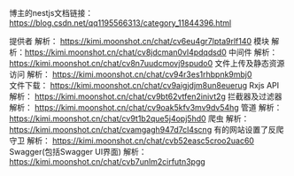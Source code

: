 博主的nestjs文档链接： https://blog.csdn.net/qq1195566313/category_11844396.html

提供者 解析： https://kimi.moonshot.cn/chat/cv6eu4gr7lpta9rlf140
模块  解析：https://kimi.moonshot.cn/chat/cv8jdcman0vl4pdqdsd0
中间件 解析： https://kimi.moonshot.cn/chat/cv8n7uudcmovj9spudo0
文件上传及静态资源访问 解析： https://kimi.moonshot.cn/chat/cv94r3es1rhbpnk9mbj0  
文件下载： https://kimi.moonshot.cn/chat/cv9aigjdjm8un8euerug
Rxjs API 解析： https://kimi.moonshot.cn/chat/cv9bt62vtfen2inivt2g
拦截器及过滤器 解析： https://kimi.moonshot.cn/chat/cv9oak5kfv3mv9dv54hg
管道 解析： https://kimi.moonshot.cn/chat/cv9t1b2que5j4opj5hd0
爬虫 解析： https://kimi.moonshot.cn/chat/cvamgagh947d7cl4scng  有的网站设置了反爬
守卫 解析： https://kimi.moonshot.cn/chat/cvb52easc5croo2uac60
Swagger(包括Swagger UI界面) 解析： https://kimi.moonshot.cn/chat/cvb7unlm2cirfutn3pgg